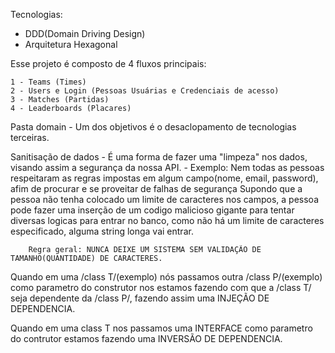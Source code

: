 Tecnologias:
 - DDD(Domain Driving Design)
 - Arquitetura Hexagonal

Esse projeto é composto de 4 fluxos principais:

    1 - Teams (Times)
    2 - Users e Login (Pessoas Usuárias e Credenciais de acesso)
    3 - Matches (Partidas)
    4 - Leaderboards (Placares)


Pasta domain
    - Um dos objetivos é o desaclopamento de tecnologias terceiras.

Sanitisação de dados
    - É uma forma de fazer uma "limpeza" nos dados, visando assim a segurança da nossa API.
        - Exemplo: Nem todas as pessoas respeitaram as regras impostas em algum campo(nome, email, password), afim de procurar e se proveitar de falhas de segurança
                    Supondo que a pessoa não tenha colocado um limite de caracteres nos campos, a pessoa pode fazer uma inserção de um codigo malicioso
                    gigante para tentar diversas logicas para entrar no banco, como não há um limite de caracteres especificado, alguma string longa vai entrar.

        Regra geral: NUNCA DEIXE UM SISTEMA SEM VALIDAÇÃO DE TAMANHO(QUANTIDADE) DE CARACTERES.

                    




Quando em uma /class T/(exemplo) nós passamos outra /class P/(exemplo) como parametro do construtor nos estamos fazendo com que
    a /class T/ seja dependente da /class P/, fazendo assim uma INJEÇÃO DE DEPENDENCIA.

Quando em uma class T nos passamos uma INTERFACE como parametro do contrutor estamos fazendo 
    uma INVERSÃO DE DEPENDENCIA.